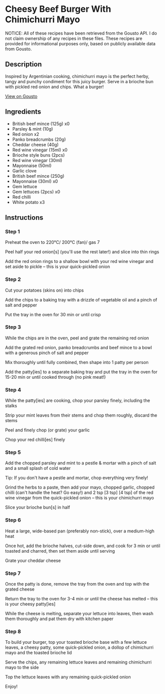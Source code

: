 # Cheesy Beef Burger With Chimichurri Mayo

NOTICE: All of these recipes have been retrieved from the Gousto API. I do not claim ownership of any recipes in these files. These recipes are provided for informational purposes only, based on publicly available data from Gousto.

## Description

Inspired by Argentinian cooking, chimichurri mayo is the perfect herby, tangy and punchy condiment for this juicy burger. Serve in a brioche bun with pickled red onion and chips. What a burger! 

[View on Gousto](https://www.gousto.co.uk/recipes/cookbook/cheesy-beef-burger-with-chimichurri-mayo)

## Ingredients

- British beef mince (125g) x0
- Parsley & mint (10g)
- Red onion x2
- Panko breadcrumbs (20g)
- Cheddar cheese (40g)
- Red wine vinegar (15ml) x0
- Brioche style buns (2pcs)
- Red wine vinegar (30ml)
- Mayonnaise (50ml)
- Garlic clove
- British beef mince (250g)
- Mayonnaise (30ml) x0
- Gem lettuce
- Gem lettuces (2pcs) x0
- Red chilli
- White potato x3

## Instructions


### Step 1

Preheat the oven to 220°C/ 200°C (fan)/ gas 7

Peel half your red onion[s] (you'll use the rest later!) and slice into thin rings

Add the red onion rings to a shallow bowl with your red wine vinegar and set aside to pickle – this is your quick-pickled onion


### Step 2

Cut your potatoes (skins on) into chips

Add the chips to a baking tray with a drizzle of vegetable oil and a pinch of salt and pepper

Put the tray in the oven for 30 min or until crisp


### Step 3

While the chips are in the oven, peel and grate the remaining red onion

Add the grated red onion, panko breadcrumbs and beef mince to a bowl with a generous pinch of salt and pepper

Mix thoroughly until fully combined, then shape into 1 patty per person

Add the patty[ies] to a separate baking tray and put the tray in the oven for 15-20 min or until cooked through (no pink meat!)


### Step 4

While the patty[ies] are cooking, chop your parsley finely, including the stalks

Strip your mint leaves from their stems and chop them roughly, discard the stems

Peel and finely chop (or grate) your garlic

Chop your red chilli[es]<span class="text-danger"> </span>finely


### Step 5

Add the chopped parsley and mint to a pestle & mortar with a pinch of salt and a small splash of cold water

Tip: If you don't have a pestle and mortar, chop everything very finely!

Grind the herbs to a paste, then add your mayo, chopped garlic, chopped chilli (can't handle the heat? Go easy!) and 2 tsp <span class="text-purple">[3 tsp]</span><span class="text-danger"> [4 tsp]</span> of the red wine vinegar from the quick-pickled onion – this is your chimichurri mayo

Slice your brioche bun[s] in half


### Step 6

Heat a large, wide-based pan (preferably non-stick), over a medium-high heat

Once hot, add the brioche halves, cut-side down, and cook for 3 min or until toasted and charred, then set them aside until serving

Grate your cheddar cheese


### Step 7

Once the patty is done, remove the tray from the oven and top with the grated cheese

Return the tray to the oven for 3-4 min or until the cheese has melted – this is your cheesy patty[ies]

While the cheese is melting, separate your lettuce into leaves, then wash them thoroughly and pat them dry with kitchen paper

### Step 8

To build your burger, top your toasted brioche base with a few lettuce leaves, a cheesy patty, some quick-pickled onion, a dollop of chimichurri mayo and the toasted brioche lid

Serve the chips, any remaining lettuce leaves and remaining chimichurri mayo to the side

Top the lettuce leaves with any remaining quick-pickled onion

Enjoy!


